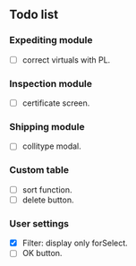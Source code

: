 ## Todo list

### Expediting module
- [ ] correct virtuals with PL.

### Inspection module
- [ ] certificate screen.

### Shipping module
- [ ] collitype modal.

### Custom table
- [ ] sort function.
- [ ] delete button.

### User settings
- [X] Filter: display only forSelect.
- [ ] OK button.
